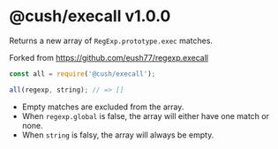 # @cush/execall v1.0.0

Returns a new array of `RegExp.prototype.exec` matches.

Forked from https://github.com/eush77/regexp.execall

```js
const all = require('@cush/execall');

all(regexp, string); // => []
```

- Empty matches are excluded from the array.
- When `regexp.global` is false, the array will either have one match or none.
- When `string` is falsy, the array will always be empty.
